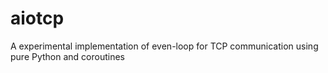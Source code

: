 # aiotcp
A experimental implementation of even-loop for TCP communication using pure Python and coroutines
